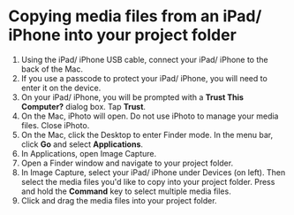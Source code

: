 # Copying media files from an iPad/ iPhone into your project folder

1. Using the iPad/ iPhone USB cable, connect your iPad/ iPhone to the back of the Mac.
2. If you use a passcode to protect your iPad/ iPhone, you will need to enter it on the device.
3. On your iPad/ iPhone, you will be prompted with a **Trust This Computer?** dialog box. Tap **Trust**.
4. On the Mac, iPhoto will open. Do not use iPhoto to manage your media files. Close iPhoto.
5. On the Mac, click the Desktop to enter Finder mode. In the menu bar, click **Go** and select **Applications**.
6. In Applications, open Image Capture.
7. Open a Finder window and navigate to your project folder.
8. In Image Capture, select your iPad/ iPhone under Devices \(on left\). Then select the media files you'd like to copy into your project folder. Press and hold the **Command** key to select multiple media files.
9. Click and drag the media files into your project folder.



